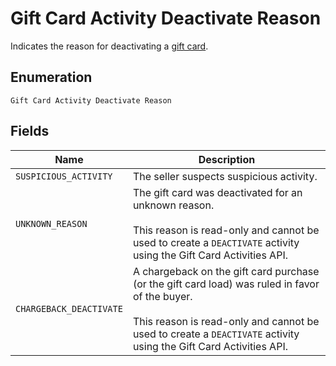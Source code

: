 
# Gift Card Activity Deactivate Reason

Indicates the reason for deactivating a [gift card](../../doc/models/gift-card.md).

## Enumeration

`Gift Card Activity Deactivate Reason`

## Fields

| Name | Description |
|  --- | --- |
| `SUSPICIOUS_ACTIVITY` | The seller suspects suspicious activity. |
| `UNKNOWN_REASON` | The gift card was deactivated for an unknown reason.<br><br>This reason is read-only and cannot be used to create a `DEACTIVATE` activity using the Gift Card Activities API. |
| `CHARGEBACK_DEACTIVATE` | A chargeback on the gift card purchase (or the gift card load) was ruled in favor of the buyer.<br><br>This reason is read-only and cannot be used to create a `DEACTIVATE` activity using the Gift Card Activities API. |

